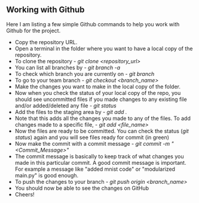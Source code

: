 ## Working with Github

Here I am listing a few simple Github commands to help you work with Github for the project.

* Copy the repository URL.
* Open a terminal in the folder where you want to have a local copy of the repository.
* To clone the repository - *git clone <repository_url>*
* You can list all branches by - *git branch -a*
* To check which branch you are currently on - *git branch*
* To go to your team branch - *git checkout <branch_name>*
* Make the changes you want to make in the local copy of the folder.
* Now when you check the status of your local copy of the repo, you should see uncommitted files if you made changes to any existing file and/or added/deleted any file - *git status*
* Add the files to the staging area by - *git add .* 
* Note that this adds all the changes you made to any of the files. To add changes made to a specific file, - *git add <file_name>*
* Now the files are ready to be committed. You can check the status (*git status*) again and you will see files ready for commit (in green)
* Now make the commit with a commit message - *git commit -m "<Commit_Message>"* 
* The commit message is basically to keep track of what changes you made in this particular commit. A good commit message is important. For example a message like "added mnist code" or "modularized main.py" is good enough.
* To push the changes to your branch - *git push origin <branch_name>*
* You should now be able to see the changes on GitHub
* Cheers!
